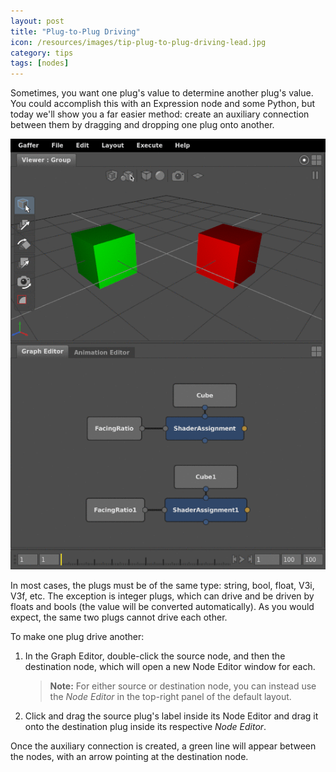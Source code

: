 ```yaml
---
layout: post
title: "Plug-to-Plug Driving"
icon: /resources/images/tip-plug-to-plug-driving-lead.jpg
category: tips
tags: [nodes]
---
```


Sometimes, you want one plug's value to determine another plug's value. You could accomplish this with an Expression node and some Python, but today we'll show you a far easier method: create an auxiliary connection between them by dragging and dropping one plug onto another.

<img class="mtb-30" src="/resources/images/tip-plug-to-plug-driving.gif" alt="Demo of driving a plug with another plug.">

In most cases, the plugs must be of the same type: string, bool, float, V3i, V3f, etc. The exception is integer plugs, which can drive and be driven by floats and bools (the value will be converted automatically). As you would expect, the same two plugs cannot drive each other.

To make one plug drive another:

1. In the Graph Editor, double-click the source node, and then the destination node, which will open a new Node Editor window for each.

    > **Note:** For either source or destination node, you can instead use the _Node Editor_ in the top-right panel of the default layout.

2. Click and drag the source plug's label inside its Node Editor and drag it onto the destination plug inside its respective _Node Editor_.

Once the auxiliary connection is created, a green line will appear between the nodes, with an arrow pointing at the destination node. 
